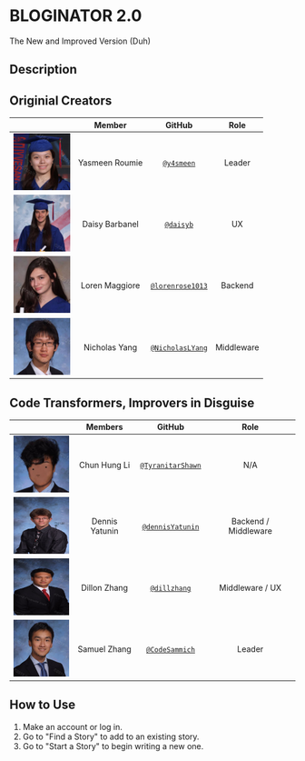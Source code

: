 # BLOGINATOR 2.0
The New and Improved Version (Duh)

## Description


## Originial Creators 
|                                       |   **Member**   |                   **GitHub**                 |            **Role**            |
|---------------------------------------|:--------------:|:--------------------------------------------:|:------------------------------:|
| <img src="images/yasmeenroumie.png" width="100" height="100" /> | Yasmeen Roumie   |[`@y4smeen`](https://github.com/y4smeen)        | Leader  |
| <img src="images/daisybarbanel.png" width="100" height="100" /> | Daisy Barbanel |[`@daisyb`](https://github.com/daisyb)    | UX  |
| <img src="images/lorenmaggiore.png" width="100" height="100" /> | Loren Maggiore    |[`@lorenrose1013`](https://github.com/lorenrose1013)| Backend |
| <img src="images/nicholasyang.png" width="100" height="100" />  | Nicholas Yang  |[`@NicholasLYang`](https://github.com/NicholasLYang)        | Middleware  |

## Code Transformers, Improvers in Disguise
|   | **Members** | **GitHub** | **Role** |
|---|:-----------:|:----------:|:--------:|
| <img src="images/shawn.jpg" width="100" height="100" /> | Chun Hung Li   | [`@TyranitarShawn`](https://github.com/TyranitarShawn) | N/A |
| <img src="images/dennis.jpg" width="100" height="100" /> | Dennis Yatunin | [`@dennisYatunin`](https://github.com/dennisYatunin) | Backend / Middleware |
| <img src="images/dillon.jpg" width="100" height="100" /> | Dillon Zhang   | [`@dillzhang`](https://github.com/dillzhang) | Middleware / UX |
| <img src="images/samuel.jpg" width="100" height="100" /> | Samuel Zhang   | [`@CodeSammich`](https://github.com/CodeSammich) | Leader |


## How to Use
1. Make an account or log in.
2. Go to "Find a Story" to add to an existing story.
3. Go to "Start a Story" to begin writing a new one.


